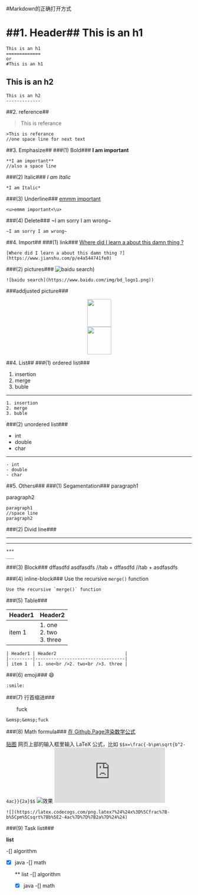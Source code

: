 #Markdown的正确打开方式

##1. Header##
This is an h1
=============
	This is an h1
	=============
	or
	#This is an h1
This is an h2
-------------
	This is an h2
	-------------
##2. reference##
>This is referance

	>This is referance
	//one space line for next text
##3. Emphasize##
###(1) Bold###
**I am important**

	**I am important**
	//also a space line

###(2) Italic###
*I am Italic*

	*I am Italic*
###(3) Underline###
<u>emmm important</u>

	<u>emmm important<\u>
###(4) Delete###
~I am sorry I am wrong~

	~I am sorry I am wrong~
##4. Import##
###(1) link###
[Where did I learn a about this damn thing ?](https://www.jianshu.com/p/e4a544741fe0)

	[Where did I learn a about this damn thing ?](https://www.jianshu.com/p/e4a544741fe0)
###(2) pictures###
![baidu search](https://www.baidu.com/img/bd_logo1.png))

	![baidu search](https://www.baidu.com/img/bd_logo1.png))
###addjusted picture###
<div align="center"><img width="65" height="75" src="https://raw.githubusercontent.com/mzlogin/mzlogin.github.io/master/images/posts/markdown/demo.png"/></div>
	<div align="center"><img width="65" height="75" src="https://raw.githubusercontent.com/mzlogin/mzlogin.github.io/master/images/posts/markdown/demo.png"/></div>

##4. List##
###(1) ordered list###
1. insertion
2. merge
3. buble

-----
	1. insertion
	2. merge
	3. buble
###(2) unordered list###
- int
- double
- char

-------
	- int
	- double
	- char
##5. Others###
###(1) Segamentation###
paragraph1

paragraph2

	paragraph1
	//space line
	paragraph2
	
###(2) Divid line###
***
___

	***
	___
###(3) Block###
	dffasdfd
	asdfasdfs
	//tab + dffasdfd
	//tab + asdfasdfs

###(4) inline-block###
Use the recursive `merge()` function

	Use the recursive `merge()` function

###(5) Table###

| Header1 | Header2                          |
|---------|----------------------------------|
| item 1  | 1. one<br/>2. two<br/>3. three |

	| Header1 | Header2                          |
	|---------|----------------------------------|
	| item 1  | 1. one<br />2. two<br />3. three |
###(6) emoji###
:smile:

	:smile:

###(7) 行首缩进###

&emsp;&emsp;fuck

	&emsp;&emsp;fuck
###(8) Math formula###
[在 Github.Page渲染数学公式](http://wanguolin.github.io/mathmatics_rending/)

[贴图]( https://www.codecogs.com/latex/eqneditor.php) 网页上部的输入框里输入 LaTeX 公式，比如 `$$x=\frac{-b\pm\sqrt{b^2-4ac}}{2a}$$`
![效果](https://raw.githubusercontent.com/mzlogin/mzlogin.github.io/master/images/posts/markdown/latex-img.png)
![](https://latex.codecogs.com/png.latex?%24%24x%3D%5Cfrac%7B-b%5Cpm%5Csqrt%7Bb%5E2-4ac%7D%7D%7B2a%7D%24%24)

	![](https://latex.codecogs.com/png.latex?%24%24x%3D%5Cfrac%7B-b%5Cpm%5Csqrt%7Bb%5E2-4ac%7D%7D%7B2a%7D%24%24)
###(9) Task list###

**list**

-[] algorithm
-[x] java
-[] math

	** list
	-[] algorithm
	-[x] java
	-[] math